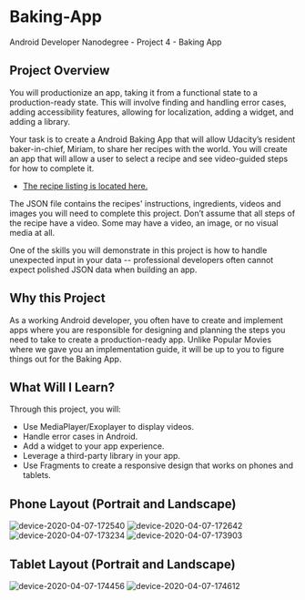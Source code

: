 # Baking-App
Android Developer Nanodegree - Project 4 - Baking App

## Project Overview
You will productionize an app, taking it from a functional state to a production-ready state. This will involve finding and handling error cases, adding accessibility features, allowing for localization, adding a widget, and adding a library.

Your task is to create a Android Baking App that will allow Udacity’s resident baker-in-chief, Miriam, to share her recipes with the world. You will create an app that will allow a user to select a recipe and see video-guided steps for how to complete it.

- [The recipe listing is located here.](https://d17h27t6h515a5.cloudfront.net/topher/2017/May/59121517_baking/baking.json)

The JSON file contains the recipes' instructions, ingredients, videos and images you will need to complete this project. Don’t assume that all steps of the recipe have a video. Some may have a video, an image, or no visual media at all.

One of the skills you will demonstrate in this project is how to handle unexpected input in your data -- professional developers often cannot expect polished JSON data when building an app.

## Why this Project
As a working Android developer, you often have to create and implement apps where you are responsible for designing and planning the steps you need to take to create a production-ready app. Unlike Popular Movies where we gave you an implementation guide, it will be up to you to figure things out for the Baking App.

## What Will I Learn?
Through this project, you will:
- Use MediaPlayer/Exoplayer to display videos.
- Handle error cases in Android.
- Add a widget to your app experience.
- Leverage a third-party library in your app.
- Use Fragments to create a responsive design that works on phones and tablets.

## Phone Layout (Portrait and Landscape)
![device-2020-04-07-172540](https://user-images.githubusercontent.com/38020305/78695392-54536800-78fe-11ea-851c-e79cd54810a1.png)
![device-2020-04-07-172642](https://user-images.githubusercontent.com/38020305/78695404-574e5880-78fe-11ea-9aea-6397c49709c9.png)
![device-2020-04-07-173234](https://user-images.githubusercontent.com/38020305/78695410-587f8580-78fe-11ea-83e7-a324c0f6ee38.png)
![device-2020-04-07-173903](https://user-images.githubusercontent.com/38020305/78695414-59181c00-78fe-11ea-85dd-eeecd17d7d3d.png)

## Tablet Layout (Portrait and Landscape)
![device-2020-04-07-174456](https://user-images.githubusercontent.com/38020305/78695422-5c130c80-78fe-11ea-8830-b81c40013148.png)
![device-2020-04-07-174612](https://user-images.githubusercontent.com/38020305/78695429-5fa69380-78fe-11ea-8b2a-a93c9beb7a37.png)


